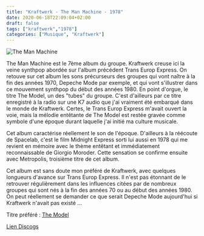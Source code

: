 ```yaml
---
title: "Kraftwerk - The Man Machine - 1978"
date: 2020-06-18T22:09:04+02:00
draft: false
tags: ["kraftwerk","1978"]
categories: ["Musique", "Kraftwerk"]
---
```

![The Man Machine](https://img.discogs.com/cq32eC2sTY-xM_EZw6z07AWJNnM=/fit-in/600x596/filters:strip_icc():format(jpeg):mode_rgb():quality(90)/discogs-images/R-10205007-1493483646-6214.jpeg.jpg)

The Man Machine est le 7ème album du groupe. Kraftwerk creuse ici la veine synthpop abordée sur l'album précédent Trans Europ Express. On retouve sur cet album les sons précurseurs des groupes qui vont naître à la fin des années 1970, Depeche Mode par exemple,  et qui vont s'illustrer dans ce mouvement synthpop du début des années 1980. En point d'orgue, le titre The Model, un des "tubes" du groupe. C'est d'ailleurs par ce titre enregistré à la radio sur une K7 audio que j'ai vraiment été embarqué dans le monde de Kraftwerk. Certes, le Trans Europ Express m'avait ouvert la voie, mais la mélodie entêtante de The Model est restée gravée comme symbole d'une époque durant laquelle j'ai initié ma culture musicale.

Cet album caractérise réellement le son de l'époque. D'ailleurs à la réécoute de Spacelab, c'est le film Midnight Express sorti lui aussi en 1978 qui me revient en mémoire avec le thème entêtant et immédiatement reconnaissable de Giorgio Moroder. Cette sensation se confirme ensuite avec Metropolis, troisième titre de cet album.

Cet album est sans doute mon préféré de Kraftwerk, avec quelques longueurs d'avance sur Trans Europ Express. Il n'est pas étonnant de le retrouver régulièrement dans les influences citées par de nombreux groupes qui sont nés à la fin des années 70 ou au début des années 1980. On peut réellement se demander ce que serait Depeche Mode aujourd'hui si Kraftwerk n'avait pas existé ...

Titre préféré : [The Model](https://www.youtube.com/watch?v=GEnx9xS79Lc)

[Lien Discogs](https://www.discogs.com/fr/Kraftwerk-The-ManMachine/master/4010)